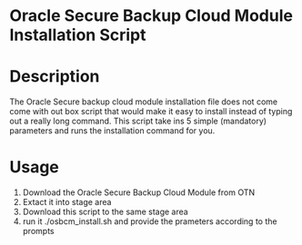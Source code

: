 # Oracle Secure Backup Cloud Module Installation Script

# Description
The Oracle Secure backup cloud module installation file does not come come with out box script that would make it easy to install instead of typing out a really long command. This script take ins 5 simple (mandatory) parameters and runs the installation command for you.

# Usage
1. Download the Oracle Secure Backup Cloud Module from OTN
2. Extact it into stage area
3. Download this script to the same stage area
4. run it ./osbcm_install.sh and provide the prameters according to the prompts


